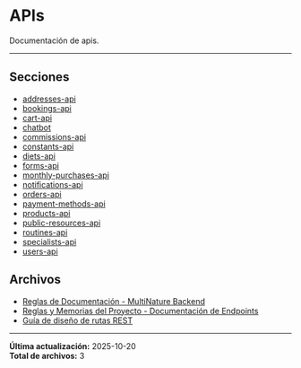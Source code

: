 # APIs

Documentación de apis.

---

## Secciones

- [addresses-api](./addresses-api/00_README.md)
- [bookings-api](./bookings-api/00_README.md)
- [cart-api](./cart-api/00_README.md)
- [chatbot](./chatbot/00_README.md)
- [commissions-api](./commissions-api/00_README.md)
- [constants-api](./constants-api/00_README.md)
- [diets-api](./diets-api/00_README.md)
- [forms-api](./forms-api/00_README.md)
- [monthly-purchases-api](./monthly-purchases-api/00_README.md)
- [notifications-api](./notifications-api/00_README.md)
- [orders-api](./orders-api/00_README.md)
- [payment-methods-api](./payment-methods-api/00_README.md)
- [products-api](./products-api/00_README.md)
- [public-resources-api](./public-resources-api/00_README.md)
- [routines-api](./routines-api/00_README.md)
- [specialists-api](./specialists-api/00_README.md)
- [users-api](./users-api/00_README.md)

## Archivos

- [Reglas de Documentación - MultiNature Backend](./CONVENTIONS.md)
- [Reglas y Memorias del Proyecto - Documentación de Endpoints](./DOCUMENTATION_GUIDE.md)
- [Guía de diseño de rutas REST](./ROUTES_GUIDE.md)

---

**Última actualización:** 2025-10-20  
**Total de archivos:** 3
